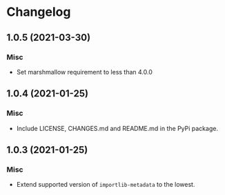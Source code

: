 # Changelog
## 1.0.5 (2021-03-30)
### Misc
- Set marshmallow requirement to less than 4.0.0

## 1.0.4 (2021-01-25)
### Misc
- Include LICENSE, CHANGES.md and README.md in the PyPi package.

## 1.0.3 (2021-01-25)
### Misc
- Extend supported version of `importlib-metadata` to the lowest.
